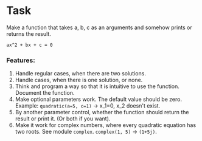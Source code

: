 # Task

Make a function that takes a, b, c as an arguments and somehow prints or returns the result.

`ax^2 + bx + c = 0`

### Features:
1. Handle regular cases, when there are two solutions.
2. Handle cases, when there is one solution, or none.
3. Think and program a way so that it is intuitive to use the function. Document the function.
4. Make optional parameters work. The default value should be zero. Example: `quadratic(a=5, c=1)` -> x_1=0, x_2 doesn't exist.
5. By another parameter control, whether the function should return the result or print it. (Or both if you want).
6. Make it work for complex numbers, where every quadratic equation has two roots. See module `complex`. `complex(1, 5)` -> `(1+5j)`.
